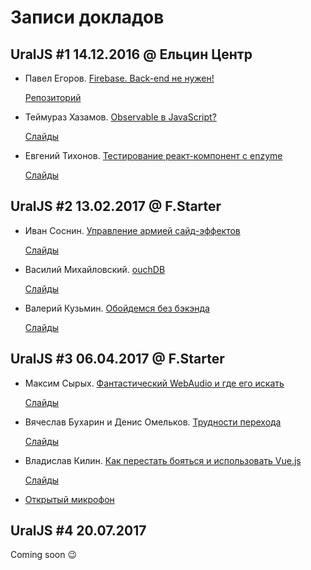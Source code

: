 # Записи докладов

## UralJS #1 14.12.2016 @ Ельцин Центр 

- Павел Егоров. [Firebase. Back-end не нужен!](https://www.youtube.com/watch?v=tVO_kdKMufo&list=PLVxsRDo37_Zc42OJkyeKzqxR6gda70B0C)

  [Репозиторий](https://github.com/xoposhiy/firebase-course)

- Теймураз Хазамов. [Observable в JavaScript?](https://www.youtube.com/watch?v=-Nx7EdE6qaI&list=PLVxsRDo37_Zc42OJkyeKzqxR6gda70B0C&index=2)

  [Слайды](http://slides.com/t1mmaas/observable/)

- Евгений Тихонов. [Тестирование реакт-компонент с enzyme](https://www.youtube.com/watch?v=w1AGie9yHsg&list=PLVxsRDo37_Zc42OJkyeKzqxR6gda70B0C&index=3)

  [Слайды](https://yadi.sk/d/NaFX7Fg8342VT9)

## UralJS #2 13.02.2017 @ F.Starter

- Иван Соснин. [Управление армией сайд-эффектов](https://www.youtube.com/watch?v=UFr7eA7Hx0Y&index=1&list=PLVxsRDo37_ZfqxewKTTSYwpeUarJMmIql)

  [Слайды](http://slides.com/vansosnin/saga/)

- Василий Михайловский. [ouchDB](https://www.youtube.com/watch?v=NoGq1V1DYc4&index=2&list=PLVxsRDo37_ZfqxewKTTSYwpeUarJMmIql)

  [Слайды](https://pouchdb.ru/2017-02/)

- Валерий Кузьмин. [Обойдемся без бэкэнда](https://www.youtube.com/watch?v=JrLv1UY2NLE&index=3&list=PLVxsRDo37_ZfqxewKTTSYwpeUarJMmIql)

  [Слайды](http://slides.com/malcoriel/sls-at-uraljs/)

## UralJS #3 06.04.2017 @ F.Starter

- Максим Сырых. [Фантастический WebAudio и где его искать](https://www.youtube.com/watch?v=EXX5HmD_5lU&list=PLVxsRDo37_Zdda1PEmbGomFbisl9O3vU1&index=1)

  [Слайды](https://slogger.github.io/webaudio-uraljs/)

- Вячеслав Бухарин и Денис Омельков. [Трудности перехода](https://www.youtube.com/watch?v=O-GBvIrKEA0&list=PLVxsRDo37_Zdda1PEmbGomFbisl9O3vU1&index=2)

  [Слайды](http://slides.com/denisomelkov/deck/)

- Владислав Килин. [Как перестать бояться и использовать Vue.js](https://www.youtube.com/watch?v=r45EorOK7MA&list=PLVxsRDo37_Zdda1PEmbGomFbisl9O3vU1&index=3)

  [Слайды](https://drive.google.com/file/d/0B5Ws8A4Wj25DZUFad2ZFUHV4RWM/view?usp=sharing)

- [Открытый микрофон](https://www.youtube.com/watch?v=0JOsoNzi6KY&list=PLVxsRDo37_Zdda1PEmbGomFbisl9O3vU1&index=4)

## UralJS #4 20.07.2017

Coming soon :wink: